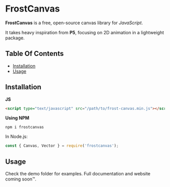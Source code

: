 # FrostCanvas

**FrostCanvas** is a free, open-source canvas library for *JavaScript*.

It takes heavy inspiration from **P5**, focusing on 2D animation in a lightweight package.


## Table Of Contents
- [Installation](#installation)
- [Usage](#usage)



## Installation

**JS**

```html
<script type="text/javascript" src="/path/to/frost-canvas.min.js"></script>
```

**Using NPM**

```
npm i frostcanvas
```

In Node.js:

```javascript
const { Canvas, Vector } = require('frostcanvas');
```


## Usage

Check the demo folder for examples. Full documentation and website coming soon™.